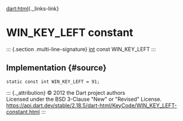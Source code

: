 [dart:html](../../dart-html/dart-html-library){._links-link}

WIN\_KEY\_LEFT constant
=======================

::: {.section .multi-line-signature}
[int](../../dart-core/int-class) const WIN\_KEY\_LEFT
:::

Implementation {#source}
--------------

``` {.language-dart data-language="dart"}
static const int WIN_KEY_LEFT = 91;
```

::: {._attribution}
© 2012 the Dart project authors\
Licensed under the BSD 3-Clause \"New\" or \"Revised\" License.\
<https://api.dart.dev/stable/2.18.5/dart-html/KeyCode/WIN_KEY_LEFT-constant.html>
:::
